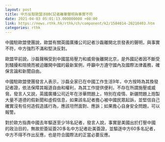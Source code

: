 ```yaml
---
layout: post
title: 中方反駁歐盟涉BBC記者離華聲明與事實不符
date: 2021-04-03 05:01:13.000000000 +08:00
link: https://news.rthk.hk/rthk/ch/component/k2/1584014-20210403.htm
categories: rthk
---
```


中國駐歐盟使團說，歐盟有關英國廣播公司記者沙磊離開北京發表的聲明，與事實不符，中方強烈不滿和堅決反對。

歐盟早前說，沙磊聲稱受到中國當局壓力和威脅後離開北京，是外國記者因不斷受到騷擾和阻撓而被迫離開中國的最新案例，呼籲中方遵守國內及國際法律義務，確保言論和新聞自由。

中國駐歐盟使團發言人表示，沙磊全家已在中國工作生活9年，中方按時為其換發記者證，依法保障其報道自由和權利，為其工作提供便利，不存在所謂施壓或威脅。發言人又說，英國廣播公司近年在涉華問題上，特別在疫情、新疆問題上炮製大量不道德的假新聞和虛假信息，如果該名記者擔心被中國民眾起訴，並堅信自己確實沒有任何造假造謠行為，應該坦然面對、應訴；如果擔心自身安全問題，可以報警。

對於歐方指責中國去年驅逐至少18名記者，發言人說，事實是美國出於打壓中國的政治目的，無故拒簽延簽20多名中方記者赴美簽證，並驅逐中方60多名記者，中方不得不作出反應，也是符合國際法的正當必要反應。
　
